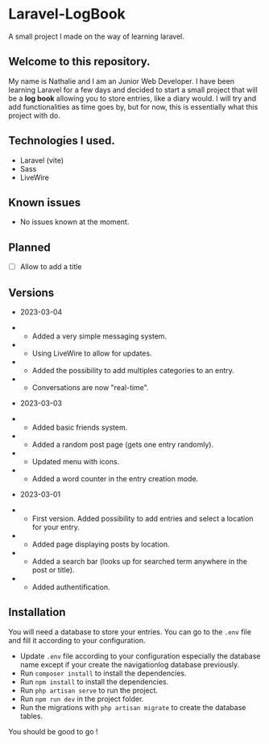 # Laravel-LogBook
A small project I made on the way of learning laravel.

## Welcome to this repository.

My name is Nathalie and I am an Junior Web Developer. I have been learning Laravel for a few days and decided to start a small project that will be a **log book** allowing you to store entries, like a diary would. I will try and add functionalities as time goes by, but for now, this is essentially what this project with do.

## Technologies I used.

- Laravel (vite)
- Sass
- LiveWire

## Known issues

- No issues known at the moment.

## Planned

- [ ] Allow to add a title

## Versions 

- 2023-03-04
- - Added a very simple messaging system.
- - Using LiveWire to allow for updates.
- - Added the possibility to add multiples categories to an entry.
- - Conversations are now "real-time".

- 2023-03-03
- - Added basic friends system.
- - Added a random post page (gets one entry randomly).
- - Updated menu with icons.
- - Added a word counter in the entry creation mode.

- 2023-03-01 
- - First version. Added possibility to add entries and select a location for your entry.
- - Added page displaying posts by location.
- - Added a search bar (looks up for searched term anywhere in the post or title).
- - Added authentification.

## Installation 

You will need a database to store your entries. You can go to the ```.env``` file and fill it according to your configuration.

- Update ```.env``` file according to your configuration especially the database name except if your create the navigationlog database previously.
- Run ```composer install``` to install the dependencies.
- Run ```npm install``` to install the dependencies.
- Run ```php artisan serve``` to run the project.
- Run ```npm run dev``` in the project folder.
- Run the migrations with ```php artisan migrate``` to create the database tables.

You should be good to go !